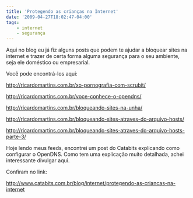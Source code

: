 ```yaml
---
title: 'Protegendo as crianças na Internet'
date: '2009-04-27T18:02:47-04:00'
tags:
    - internet
    - segurança
---
```


Aqui no blog eu já fiz alguns posts que podem te ajudar a bloquear sites na internet e trazer de certa forma alguma segurança para o seu ambiente, seja ele doméstico ou empresarial.

Você pode encontrá-los aqui:

<http://ricardomartins.com.br/xo-pornografia-com-scrubit/>

<http://ricardomartins.com.br/voce-conhece-o-opendns/>

<http://ricardomartins.com.br/bloqueando-sites-na-unha/>

<http://ricardomartins.com.br/bloqueando-sites-atraves-do-arquivo-hosts/>

<http://ricardomartins.com.br/bloqueando-sites-atraves-do-arquivo-hosts-parte-3/>

Hoje lendo meus feeds, encontrei um post do Catabits explicando como configurar o OpenDNS. Como tem uma explicação muito detalhada, achei interessante divulgar aqui.

Confiram no link:

<http://www.catabits.com.br/blog/internet/protegendo-as-criancas-na-internet>
